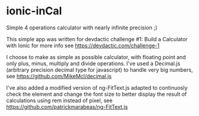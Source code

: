 # ionic-inCal
Simple 4 operations calculator with nearly infinite precision ;)

This simple app was written for devdactic challenge #1: Build a Calculator with Ionic
for more info see https://devdactic.com/challenge-1

I choose to make as simple as possible calculator, with floating point and only plus, minus, multiply and divide
operations. I've used a Decimal.js (arbitrary precision decimal type for javascript) to handle very big numbers,
see https://github.com/MikeMcl/decimal.js

I've also added a modified version of ng-FitText.js adapted to continuosly check the element and change
the font size to better display the result of calculations using rem instead of pixel, see https://github.com/patrickmarabeas/ng-FitText.js